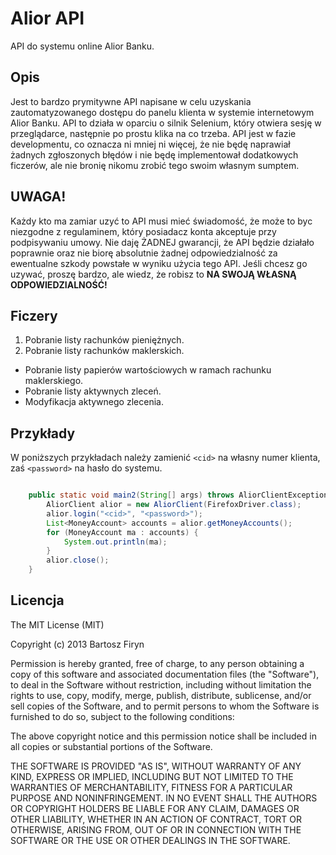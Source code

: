 # Alior API

API do systemu online Alior Banku.

## Opis

Jest to bardzo prymitywne API napisane w celu uzyskania zautomatyzowanego dostępu do 
panelu klienta w systemie internetowym Alior Banku. API to działa w oparciu o silnik
Selenium, który otwiera sesję w przeglądarce, następnie po prostu klika na co trzeba.
API jest w fazie developmentu, co oznacza ni mniej ni więcej, że nie będę naprawiał 
żadnych zgłoszonych błędów i nie będę implementował dodatkowych ficzerów, ale nie 
bronię nikomu zrobić tego swoim własnym sumptem.

## UWAGA!

Każdy kto ma zamiar uzyć to API musi mieć świadomość, że może to byc niezgodne z 
regulaminem, który posiadacz konta akceptuje przy podpisywaniu umowy. Nie daję ŻADNEJ
gwarancji, że API będzie działało poprawnie oraz nie biorę absolutnie żadnej 
odpowiedzialność za ewentualne szkody powstałe w wyniku użycia tego API. Jeśli chcesz
go uzywać, proszę bardzo, ale wiedz, że robisz to 
**NA SWOJĄ WŁASNĄ ODPOWIEDZIALNOŚĆ!**

## Ficzery

1. Pobranie listy rachunków pieniężnych.
2. Pobranie listy rachunków maklerskich.
 * Pobranie listy papierów wartościowych w ramach rachunku maklerskiego.
 * Pobranie listy aktywnych zleceń.
 * Modyfikacja aktywnego zlecenia.

## Przykłady

W poniższych przykładach należy zamienić ```<cid>``` na własny numer klienta, zaś
```<password>``` na hasło do systemu.

```java

	public static void main2(String[] args) throws AliorClientException {
		AliorClient alior = new AliorClient(FirefoxDriver.class);
		alior.login("<cid>", "<password>");
		List<MoneyAccount> accounts = alior.getMoneyAccounts();
		for (MoneyAccount ma : accounts) {
			System.out.println(ma);
		}
		alior.close();
	}
```

## Licencja

The MIT License (MIT)

Copyright (c) 2013 Bartosz Firyn

Permission is hereby granted, free of charge, to any person obtaining a copy
of this software and associated documentation files (the "Software"), to deal
in the Software without restriction, including without limitation the rights
to use, copy, modify, merge, publish, distribute, sublicense, and/or sell
copies of the Software, and to permit persons to whom the Software is
furnished to do so, subject to the following conditions:

The above copyright notice and this permission notice shall be included in
all copies or substantial portions of the Software.

THE SOFTWARE IS PROVIDED "AS IS", WITHOUT WARRANTY OF ANY KIND, EXPRESS OR
IMPLIED, INCLUDING BUT NOT LIMITED TO THE WARRANTIES OF MERCHANTABILITY,
FITNESS FOR A PARTICULAR PURPOSE AND NONINFRINGEMENT. IN NO EVENT SHALL THE
AUTHORS OR COPYRIGHT HOLDERS BE LIABLE FOR ANY CLAIM, DAMAGES OR OTHER
LIABILITY, WHETHER IN AN ACTION OF CONTRACT, TORT OR OTHERWISE, ARISING FROM,
OUT OF OR IN CONNECTION WITH THE SOFTWARE OR THE USE OR OTHER DEALINGS IN
THE SOFTWARE.
